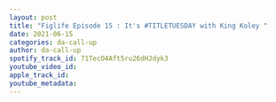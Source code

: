 ```yaml
---
layout: post
title: "Figlife Episode 15 : It's #TITLETUESDAY with King Koley "
date: 2021-06-15
categories: da-call-up
author: da-call-up
spotify_track_id: 71TecO4Aft5ru26dHJdyk3
youtube_video_id: 
apple_track_id: 
youtube_metadata: 
---
```

